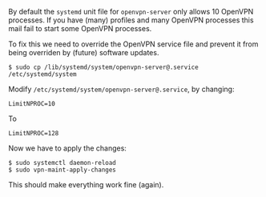 By default the `systemd` unit file for `openvpn-server` only allows 10 
OpenVPN processes. If you have (many) profiles and many OpenVPN processes this
mail fail to start some OpenVPN processes.

To fix this we need to override the OpenVPN service file and prevent it from 
being overriden by (future) software updates.

    $ sudo cp /lib/systemd/system/openvpn-server@.service /etc/systemd/system

Modify `/etc/systemd/system/openvpn-server@.service`, by changing:

    LimitNPROC=10
    
To 

    LimitNPROC=128

Now we have to apply the changes:

    $ sudo systemctl daemon-reload
    $ sudo vpn-maint-apply-changes

This should make everything work fine (again).
